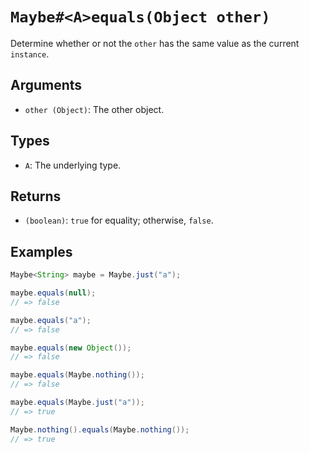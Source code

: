 # `Maybe#<A>equals(Object other)`

Determine whether or not the `other` has the same value as the current `instance`.

## Arguments

* `other (Object)`: The other object.

## Types

* `A`: The underlying type.

## Returns

* `(boolean)`: `true` for equality; otherwise, `false`.

## Examples

```java
Maybe<String> maybe = Maybe.just("a");

maybe.equals(null);
// => false

maybe.equals("a");
// => false

maybe.equals(new Object());
// => false

maybe.equals(Maybe.nothing());
// => false

maybe.equals(Maybe.just("a"));
// => true

Maybe.nothing().equals(Maybe.nothing());
// => true
```
